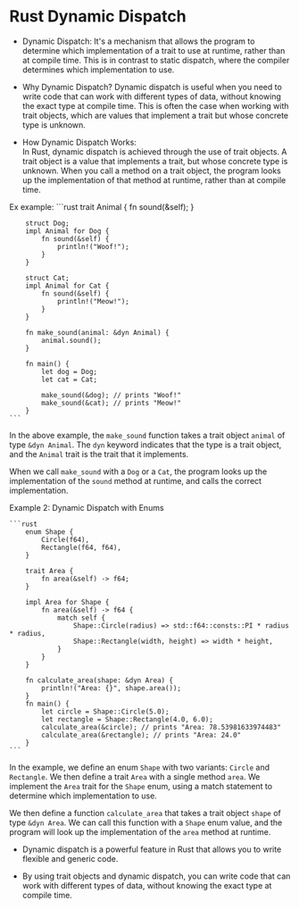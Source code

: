 # Rust Dynamic Dispatch

- Dynamic Dispatch:
  It's a mechanism that allows the program to determine which implementation of a trait to use at runtime, 
  rather than at compile time. 
  This is in contrast to static dispatch, where the compiler determines which implementation to use.

- Why Dynamic Dispatch?
  Dynamic dispatch is useful when you need to write code that can work with different types of data, without
  knowing the exact type at compile time. This is often the case when working with trait objects, which are
  values that implement a trait but whose concrete type is unknown.

- How Dynamic Dispatch Works:   
  In Rust, dynamic dispatch is achieved through the use of trait objects. 
  A trait object is a value that implements a trait, but whose concrete type is unknown. 
  When you call a method on a trait object, the program looks up the implementation of that method at 
  runtime, rather than at compile time.

Ex example:
    ```rust
        trait Animal {
            fn sound(&self);
        }

        struct Dog;
        impl Animal for Dog {
            fn sound(&self) {
                println!("Woof!");
            }
        }

        struct Cat;
        impl Animal for Cat {
            fn sound(&self) {
                println!("Meow!");
            }
        }

        fn make_sound(animal: &dyn Animal) {
            animal.sound();
        }

        fn main() {
            let dog = Dog;
            let cat = Cat;

            make_sound(&dog); // prints "Woof!"
            make_sound(&cat); // prints "Meow!"
        }
    ```

In the above example, the `make_sound` function takes a trait object `animal` of type `&dyn Animal`. 
The `dyn` keyword indicates that the type is a trait object, and the `Animal` trait is the trait that it 
implements.

When we call `make_sound` with a `Dog` or a `Cat`, the program looks up the implementation of the `sound` 
method at runtime, and calls the correct implementation.

Example 2: Dynamic Dispatch with Enums

    ```rust 
        enum Shape {
            Circle(f64),
            Rectangle(f64, f64),
        }

        trait Area {
            fn area(&self) -> f64;
        }

        impl Area for Shape {
            fn area(&self) -> f64 {
                match self {
                    Shape::Circle(radius) => std::f64::consts::PI * radius * radius,
                    Shape::Rectangle(width, height) => width * height,
                }
            }
        }

        fn calculate_area(shape: &dyn Area) {
            println!("Area: {}", shape.area());
        }
        fn main() {
            let circle = Shape::Circle(5.0);
            let rectangle = Shape::Rectangle(4.0, 6.0);
            calculate_area(&circle); // prints "Area: 78.53981633974483"
            calculate_area(&rectangle); // prints "Area: 24.0"
        }
    ```
In the example, we define an enum `Shape` with two variants: `Circle` and `Rectangle`. 
We then define a trait `Area` with a single method `area`. 
We implement the `Area` trait for the `Shape` enum, using a match statement to determine which 
implementation to use.

We then define a function `calculate_area` that takes a trait object `shape` of type `&dyn Area`. 
We can call this function with a `Shape` enum value, and the program will look up the implementation 
of the `area` method at runtime.


- Dynamic dispatch is a powerful feature in Rust that allows you to write flexible and generic code. 

- By using trait objects and dynamic dispatch, you can write code that can work with different types of
  data, without knowing the exact type at compile time.
